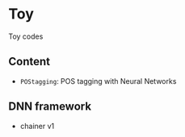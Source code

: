 # Toy
Toy codes
## Content
- `POStagging`: POS tagging with Neural Networks

## DNN framework
- chainer v1
